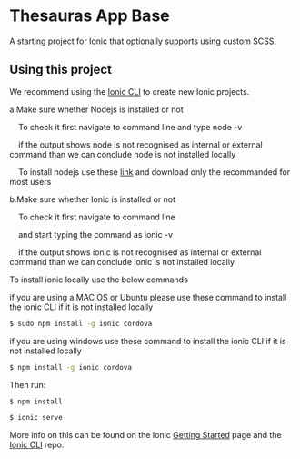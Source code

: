 Thesauras App Base
==============

A starting project for Ionic that optionally supports using custom SCSS.

## Using this project

We recommend using the [Ionic CLI](https://github.com/ionic-team/ionic-cli) to create new Ionic projects.<br/>

a.Make sure whether Nodejs is installed or not <br/>

&nbsp;&nbsp;&nbsp;&nbsp;To check it first navigate to command line and type node -v <br/>

&nbsp;&nbsp;&nbsp;&nbsp;if the output shows node is not recognised as internal or external command than we can conclude node is not installed locally<br/>

&nbsp;&nbsp;&nbsp;&nbsp;To install nodejs use these [link](https://nodejs.org/en/) and download only the recommanded for most users

b.Make sure whether Ionic is installed or not <br/>

&nbsp;&nbsp;&nbsp;&nbsp;To check it first navigate to command line <br/>

&nbsp;&nbsp;&nbsp;&nbsp;and start typing the command as ionic -v <br/>

&nbsp;&nbsp;&nbsp;&nbsp;if the output shows ionic is not recognised as internal or external command than we can conclude ionic   is not installed locally<br/>

To install ionic locally use the below commands

if you are using a MAC OS or Ubuntu please use these command to install the ionic CLI if it is not installed locally

```bash
$ sudo npm install -g ionic cordova
```
if you are using windows use these command to install the ionic CLI if it is not installed locally<br/>
```bash
$ npm install -g ionic cordova
```
Then run:

```bash
$ npm install
```
```bash
$ ionic serve
```
More info on this can be found on the Ionic [Getting Started](https://ionicframework.com/getting-started) page and the [Ionic CLI](https://github.com/ionic-team/ionic-cli) repo.
